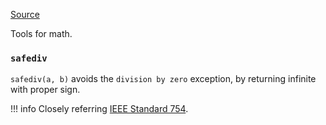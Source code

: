 [Source](https://github.com/chuanconggao/extratools/blob/master/extratools/mathtools.py)

Tools for math.

### `safediv`

`safediv(a, b)` avoids the `division by zero` exception, by returning infinite with proper sign.

!!! info
    Closely referring [IEEE Standard 754](https://en.wikipedia.org/wiki/IEEE_754).
